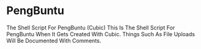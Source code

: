 # PengBuntu

The Shell Script For PengBuntu (Cubic)
This Is The Shell Script For PengBuntu When It Gets Created With Cubic.
Things Such As File Uploads Will Be Documented With Comments.
